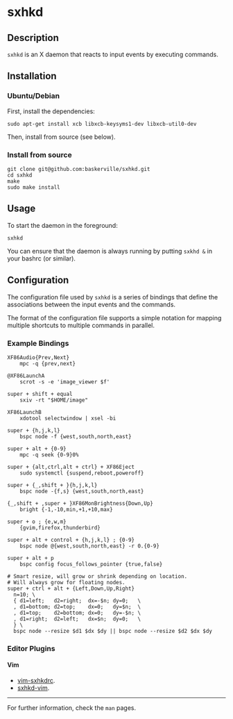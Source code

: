 # sxhkd

## Description

`sxhkd` is an X daemon that reacts to input events by executing commands.

## Installation

### Ubuntu/Debian

First, install the dependencies:

```
sudo apt-get install xcb libxcb-keysyms1-dev libxcb-util0-dev
```

Then, install from source (see below).

### Install from source

```
git clone git@github.com:baskerville/sxhkd.git
cd sxhkd
make
sudo make install
```

## Usage

To start the daemon in the foreground:

```
sxhkd
```

You can ensure that the daemon is always running by putting `sxkhd &` in your bashrc (or similar).

## Configuration

The configuration file used by `sxhkd` is a series of bindings that define the associations between the input events and the commands.

The format of the configuration file supports a simple notation for mapping multiple shortcuts to multiple commands in parallel.

### Example Bindings

	XF86Audio{Prev,Next}
		mpc -q {prev,next}

	@XF86LaunchA
		scrot -s -e 'image_viewer $f'

	super + shift + equal
		sxiv -rt "$HOME/image"

	XF86LaunchB
		xdotool selectwindow | xsel -bi

	super + {h,j,k,l}
		bspc node -f {west,south,north,east}

	super + alt + {0-9}
		mpc -q seek {0-9}0%

	super + {alt,ctrl,alt + ctrl} + XF86Eject
		sudo systemctl {suspend,reboot,poweroff}

	super + {_,shift + }{h,j,k,l}
		bspc node -{f,s} {west,south,north,east}

	{_,shift + ,super + }XF86MonBrightness{Down,Up}
		bright {-1,-10,min,+1,+10,max}

	super + o ; {e,w,m}
		{gvim,firefox,thunderbird}

	super + alt + control + {h,j,k,l} ; {0-9}
		bspc node @{west,south,north,east} -r 0.{0-9}

	super + alt + p
		bspc config focus_follows_pointer {true,false}

	# Smart resize, will grow or shrink depending on location.
	# Will always grow for floating nodes.
	super + ctrl + alt + {Left,Down,Up,Right}
	  n=10; \
	  { d1=left;   d2=right;  dx=-$n; dy=0;   \
	  , d1=bottom; d2=top;    dx=0;   dy=$n;  \
	  , d1=top;    d2=bottom; dx=0;   dy=-$n; \
	  , d1=right;  d2=left;   dx=$n;  dy=0;   \
	  } \
	  bspc node --resize $d1 $dx $dy || bspc node --resize $d2 $dx $dy

### Editor Plugins

#### Vim

- [vim-sxhkdrc](https://github.com/baskerville/vim-sxhkdrc).
- [sxhkd-vim](https://github.com/kovetskiy/sxhkd-vim).

----

For further information, check the `man` pages.
